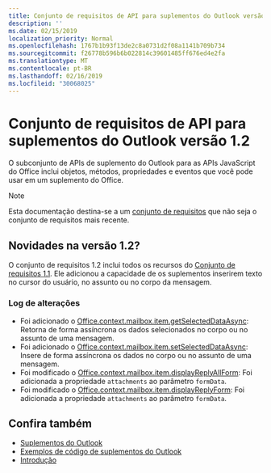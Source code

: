 ```yaml
---
title: Conjunto de requisitos de API para suplementos do Outlook versão 1.2
description: ''
ms.date: 02/15/2019
localization_priority: Normal
ms.openlocfilehash: 1767b1b93f13de2c8a0731d2f08a1141b709b734
ms.sourcegitcommit: f26778b596b6b022814c39601485ff676ed4e2fa
ms.translationtype: MT
ms.contentlocale: pt-BR
ms.lasthandoff: 02/16/2019
ms.locfileid: "30068025"
---
```

# <a name="outlook-add-in-api-requirement-set-12"></a>Conjunto de requisitos de API para suplementos do Outlook versão 1.2

O subconjunto de APIs de suplemento do Outlook para as APIs JavaScript do Office inclui objetos, métodos, propriedades e eventos que você pode usar em um suplemento do Office.

> [!NOTE]
> Esta documentação destina-se a um [conjunto de requisitos](/office/dev/add-ins/reference/requirement-sets/outlook-api-requirement-sets) que não seja o conjunto de requisitos mais recente. 

## <a name="whats-new-in-12"></a>Novidades na versão 1.2?

O conjunto de requisitos 1.2 inclui todos os recursos do [Conjunto de requisitos 1.1](../requirement-set-1.1/outlook-requirement-set-1.1.md). Ele adicionou a capacidade de os suplementos inserirem texto no cursor do usuário, no assunto ou no corpo da mensagem.

### <a name="change-log"></a>Log de alterações

- Foi adicionado o [Office.context.mailbox.item.getSelectedDataAsync](office.context.mailbox.item.md#getselecteddataasynccoerciontype-options-callback--string): Retorna de forma assíncrona os dados selecionados no corpo ou no assunto de uma mensagem.
- Foi adicionado o [Office.context.mailbox.item.setSelectedDataAsync](office.context.mailbox.item.md#setselecteddataasyncdata-options-callback): Insere de forma assíncrona os dados no corpo ou no assunto de uma mensagem.
- Foi modificado o [Office.context.mailbox.item.displayReplyAllForm](office.context.mailbox.item.md#displayreplyallformformdata-callback): Foi adicionada a propriedade `attachments` ao parâmetro `formData`.
- Foi modificado o [Office.context.mailbox.item.displayReplyForm](office.context.mailbox.item.md#displayreplyformformdata-callback): Foi adicionada a propriedade `attachments` ao parâmetro `formData`.

## <a name="see-also"></a>Confira também

- [Suplementos do Outlook](https://docs.microsoft.com/outlook/add-ins/)
- [Exemplos de código de suplementos do Outlook](https://developer.microsoft.com/outlook/gallery/?filterBy=Outlook,Samples,Add-ins)
- [Introdução](https://docs.microsoft.com/outlook/add-ins/quick-start)
